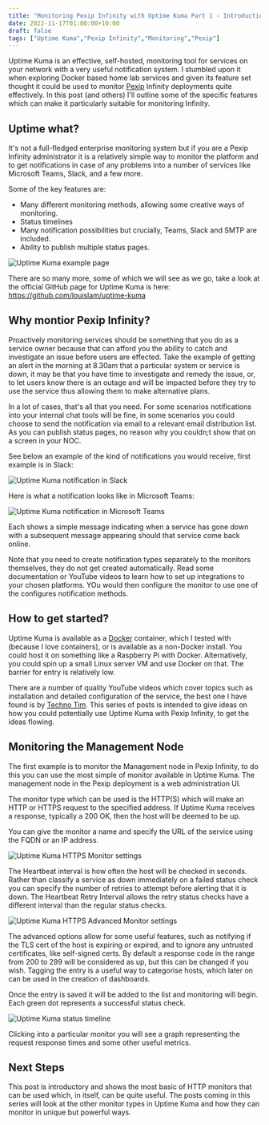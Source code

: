```yaml
---
title: "Monitoring Pexip Infinity with Uptime Kuma Part 1 - Introduction"
date: 2022-11-17T01:00:00+10:00
draft: false
tags: ["Uptime Kuma","Pexip Infinity","Monitoring","Pexip"]
---
```


Uptime Kuma is an effective, self-hosted, monitoring tool for services on your network with a very useful notification system. I stumbled upon it when exploring Docker based home lab services and given its feature set thought it could be used to monitor [Pexip](https://www.pexip.com) Infinity deployments quite effectively. In this post (and others) I'll outline some of the specific features which can make it particularly suitable for monitoring Infinity.

## Uptime what?
It's not a full-fledged enterprise monitoring system but if you are a Pexip Infinity administrator it is a relatively simple way to monitor the platform and to get notifications in case of any problems into a number of services like Microsoft Teams, Slack, and a few more.

Some of the key features are:
- Many different monitoring methods, allowing some creative ways of monitoring.
- Status timelines
- Many notification possibilities but crucially, Teams, Slack and SMTP are included.
- Ability to publish multiple status pages.

![Uptime Kuma example page](/post/2022-uptimekuma-pt1/example-entry.png#center "Uptime Kuma example page")

There are so many more, some of which we will see as we go, take a look at the official GitHub page for Uptime Kuma is here: https://github.com/louislam/uptime-kuma

## Why montior Pexip Infinity?
Proactively monitoring services should be something that you do as a service owner because that can afford you the ability to catch and investigate an issue before users are effected. Take the example of getting an alert in the morning at 8.30am that a particular system or service is down, it may be that you have time to investigate and remedy the issue, or, to let users know there is an outage and will be impacted before they try to use the service thus allowing them to make alternative plans.

In a lot of cases, that's all that you need. For some scenarios notifications into your internal chat tools will be fine, in some scenarios you could choose to send the notification via email to a relevant email distribution list. As you can publish status pages, no reason why you couldn;t show that on a screen in your NOC.

See below an example of the kind of notifications you would receive, first example is in Slack:

![Uptime Kuma notification in Slack](/post/2022-uptimekuma-pt1/slack-notification1.png#center "Uptime Kuma notification in Slack")

Here is what a notification looks like in Microsoft Teams:

![Uptime Kuma notification in Microsoft Teams](/post/2022-uptimekuma-pt1/teams-notification1.png#center "Uptime Kuma notification in Microsoft Teams")

Each shows a simple message indicating when a service has gone down with a subsequent message appearing should that service come back online.

Note that you need to create notification types separately to the monitors themselves, they do not get created automatically. Read some documentation or YouTube videos to learn how to set up integrations to your chosen platforms. YOu would then configure the monitor to use one of the configures notification methods.

## How to get started?
Uptime Kuma is available as a [Docker](https://www.docker.com/) container, which I tested with (because I love containers), or is available as a non-Docker install. You could host it on something like a Raspberry Pi with Docker. Alternatively, you could spin up a small Linux server VM and use Docker on that. The barrier for entry is relatively low.

There are a number of quality YouTube videos which cover topics such as installation and detailed configuration of the service, the best one I have found is by [Techno Tim](https://youtu.be/r_A5NKkAqZM). This series of posts is intended to give ideas on how you could potentially use Uptime Kuma with Pexip Infinity, to get the ideas flowing.

## Monitoring the Management Node
The first example is to monitor the Management node in Pexip Infinity, to do this you can use the most simple of monitor available in Uptime Kuma. The management node in the Pexip deployment is a web administration UI.

The monitor type which can be used is the HTTP(S) which will make an HTTP or HTTPS request to the specified address. If Uptime Kuma receives a response, typically a 200 OK, then the host will be deemed to be up.

You can give the monitor a name and specify the URL of the service using the FQDN or an IP address.

![Uptime Kuma HTTPS Monitor settings](/post/2022-uptimekuma-pt1/https-settings1.png#center "Uptime Kuma HTTPS Monitor settings")

The Heartbeat interval is how often the host will be checked in seconds. Rather than classify a service as down immediately on a failed status check you can specify the number of retries to attempt before alerting that it is down. The Heartbeat Retry Interval allows the retry status checks have a different interval than the regular status checks.

![Uptime Kuma HTTPS Advanced Monitor settings](/post/2022-uptimekuma-pt1/https-settings2-adv.png#center "Uptime Kuma HTTPS Advanced Monitor settings")

The advanced options allow for some useful features, such as notifying if the TLS cert of the host is expiring or expired, and to ignore any untrusted certificates, like self-signed certs. By default a response code in the range from 200 to 299 will be considered as up, but this can be changed if you wish. Tagging the entry is a useful way to categorise hosts, which later on can be used in the creation of dashboards.

Once the entry is saved it will be added to the list and monitoring will begin. Each green dot represents a successful status check. 

![Uptime Kuma status timeline](/post/2022-uptimekuma-pt1/green-dots.png#center "Uptime Kuma status timeline")

Clicking into a particular monitor you will see a graph representing the request response times and some other useful metrics.

## Next Steps

This post is introductory and shows the most basic of HTTP monitors that can be used which, in itself, can be quite useful. The posts coming in this series will look at the other monitor types in Uptime Kuma and how they can monitor in unique but powerful ways.